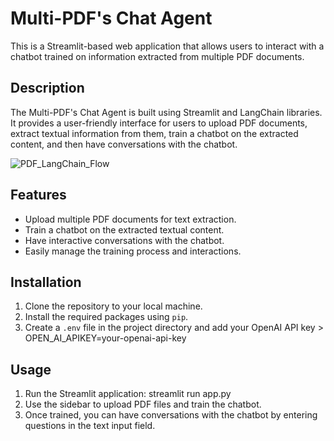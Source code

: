 # Multi-PDF's Chat Agent

This is a Streamlit-based web application that allows users to interact with a chatbot trained on information extracted from multiple PDF documents.

## Description

The Multi-PDF's Chat Agent is built using Streamlit and LangChain libraries. It provides a user-friendly interface for users to upload PDF documents, extract textual information from them, train a chatbot on the extracted content, and then have conversations with the chatbot.

![PDF_LangChain_Flow](https://github.com/Hashir-Ahmad1/Train-AI-agent-on-mutiple-PDF/assets/107747904/f2be65a9-b113-4843-b2d7-c96b06b80922)

## Features

- Upload multiple PDF documents for text extraction.
- Train a chatbot on the extracted textual content.
- Have interactive conversations with the chatbot.
- Easily manage the training process and interactions.

## Installation

1. Clone the repository to your local machine.
2. Install the required packages using `pip`.
3. Create a `.env` file in the project directory and add your OpenAI API key >  OPEN_AI_APIKEY=your-openai-api-key


## Usage

1. Run the Streamlit application: streamlit run app.py
2. Use the sidebar to upload PDF files and train the chatbot.
3. Once trained, you can have conversations with the chatbot by entering questions in the text input field.


